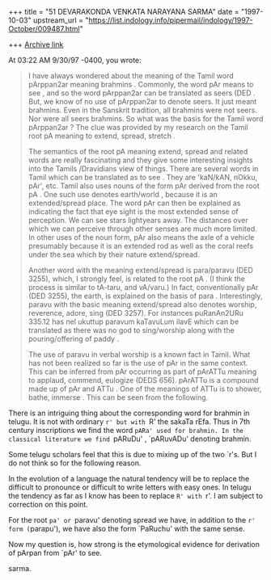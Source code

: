 +++
title = "51 DEVARAKONDA VENKATA NARAYANA SARMA"
date = "1997-10-03"
upstream_url = "https://list.indology.info/pipermail/indology/1997-October/009487.html"

+++
[Archive link](https://list.indology.info/pipermail/indology/1997-October/009487.html)

At 03:22 AM 9/30/97 -0400, you wrote:
>I have always wondered about the meaning of the Tamil word  pArppan2ar
>meaning  brahmins . Commonly, the word  pAr  means  to see , and so the word
> pArppan2ar  can be translated as  seers  (DED . But, we know of no use of
> pArppan2ar  to denote seers. It just meant brahmins. Even in the Sanskrit
>tradition, all brahmins were not seers. Nor were all seers brahmins. So what
>was the basis for the Tamil word  pArppan2ar ? The clue was provided by my
>research on the Tamil root  pA  meaning  to extend, spread, stretch .
>
>The semantics of the root  pA  meaning  extend, spread  and related words are
>really fascinating and they give some interesting insights into the
>Tamils /Dravidians  view of things. There are several words in Tamil which
>can be translated as  to see . They are 'kaN/kAN, nOkku, pAr', etc. Tamil
>also uses nouns of the form  pAr  derived from the root  pA . One such use
>denotes  earth/world , because it is an extended/spread place. The word  pAr
>can then be explained as indicating the fact that eye sight is the most
>extended sense of perception. We can see stars lightyears away. The distances
>over which we can perceive through other senses are much more limited. In
>other uses of the noun form,  pAr  also means the axle of a vehicle
>presumably because it is an extended rod as well as the coral reefs under the
>sea which by their nature extend/spread.
>
>Another word with the meaning  extend/spread  is  para/paravu  (DED 3255),
>which, I strongly feel, is related to the root  pA . (I think the process is
>similar to tA-taru, and vA/varu.) In fact, conventionally  pAr  (DED 3255),
>the earth, is explained on the basis of   para . Interestingly,  paravu  with
>the basic meaning  extend/spread  also denotes  worship, reverence, adore,
>sing  (DED 3257). For instances puRanAn2URu 335.12 has  nel ukuttup paravum
>kaTavuLum ilavE  which can be translated as  there was no god to sing/worship
>along with the pouring/offering of paddy .
>
>The use of  paravu  in verbal worship is a known fact in Tamil. What has not
>been realized so far is the use of  pAr  in the same context. This can be
>inferred from  pAr  occurring as part of  pArATTu  meaning  to applaud,
>commend, eulogize  (DEDS 656).  pArATTu  is a compound made up of  pAr  and
> ATTu . One of the meanings of ATTu is  to shower, bathe, immerse . This can
>be seen from the following.
>

There is an intriguing thing about the corresponding word for brahmin
in telugu. It is not with ordinary `r' but with `R' the sakaTa rEfa.
Thus in 7th century inscriptions we find the word `pARa' used for
brahmin. In the classical literature we find `pARuDu' , `pARuvADu'
denoting brahmin.

Some telugu scholars feel that this is due to mixing up of the two
`r's. But I do not think so for the following reason.

In the evolution of a language the natural tendency will be to replace
the difficult to pronounce or difficult to write letters with easy ones.
In telugu the tendency as far as I know has been to replace `R' with `r'.
I am subject to correction on this point.

For the root `pa' or `paravu' denoting spread we have, in addition to
the `r' form (`parapu'), we have also the form `PaRuchu' with the same
sense.

Now my question is, how strong is the etymological evidence for
derivation of pArpan from `pAr' to see.

sarma.




